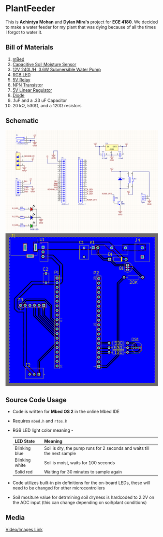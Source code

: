 # PlantFeeder
This is **Achintya Mohan** and **Dylan Mira's** project for **ECE 4180**. We decided to make a water feeder for my plant that
was dying because of all the times I forgot to water it.

## Bill of Materials
1. [mBed](https://www.sparkfun.com/products/9564)
2. [Capacitive Soil Moisture Sensor](https://www.amazon.com/Gikfun-Capacitive-Corrosion-Resistant-Detection/dp/B07H3P1NRM/ref=asc_df_B07H3P1NRM/?tag=hyprod-20&linkCode=df0&hvadid=278878233965&hvpos=&hvnetw=g&hvrand=8564046167453132646&hvpone=&hvptwo=&hvqmt=&hvdev=c&hvdvcmdl=&hvlocint=&hvlocphy=1015254&hvtargid=pla-524998080120&psc=1)
3. [12V 240L/H, 3.6W Submersible Water Pump](https://www.amazon.com/LEDGLE-Submersible-Ultra-Quiet-Dual-Purpose-Hydroponics/dp/B085NQ5VVJ/ref=asc_df_B085NQ5VVJ/?tag=&linkCode=df0&hvadid=416723245886&hvpos=&hvnetw=g&hvrand=9662284882248460044&hvpone=&hvptwo=&hvqmt=&hvdev=c&hvdvcmdl=&hvlocint=&hvlocphy=1015254&hvtargid=pla-896669534049&ref=&adgrpid=96812686551&th=1)
4. [RGB LED](https://www.sparkfun.com/products/105)
5. [5V Relay](https://omronfs.omron.com/en_US/ecb/products/pdf/en-g6dn.pdf)
6. [NPN Transistor](https://www.farnell.com/datasheets/1789499.pdf)
7. [5V Linear Regulator](https://www.mouser.com/datasheet/2/389/cd00000444-1795274.pdf)
8. [Diode](https://www.onsemi.com/pdf/datasheet/1n4001-d.pdf)
9. .1uF and a .33 uF Capacitor
10. 20 kΩ, 530Ω, and a 120Ω resistors

## Schematic
![Schematic](sch.png)
![PCB Layout](footprint.png)

## Source Code Usage
- Code is written for **Mbed OS 2** in the online Mbed IDE
- Requires `mbed.h` and `rtos.h`
- RGB LED light color meaning -

  | **LED State** | **Meaning** |
  | ------------- | ----------------- |
  | Blinking blue | Soil is dry, the pump runs for 2 seconds and waits till the next sample |
  | Blinking white | Soil is moist, waits for 100 seconds |
  | Solid red | Waiting for 30 minutes to sample again |

- Code utilizes built-in pin definitions for the on-board LEDs, these will need to be changed for other microcontrollers
- Soil mositure value for detrmining soil dryness is hardcoded to 2.2V on the ADC input (this can change depending on soil/plant conditions)

## Media
[Video/Images Link](https://drive.google.com/drive/folders/1Zwr_aD2PnQRxRFwUMXWZRCFDWVlhIk40?usp=sharing)


